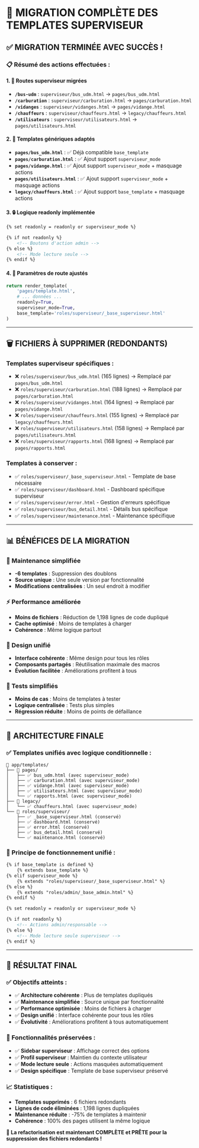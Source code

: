 # 🎯 MIGRATION COMPLÈTE DES TEMPLATES SUPERVISEUR

## ✅ **MIGRATION TERMINÉE AVEC SUCCÈS !**

### 📋 **Résumé des actions effectuées :**

#### **1. 🔄 Routes superviseur migrées**
- **`/bus-udm`** : `superviseur/bus_udm.html` → `pages/bus_udm.html`
- **`/carburation`** : `superviseur/carburation.html` → `pages/carburation.html`  
- **`/vidanges`** : `superviseur/vidanges.html` → `pages/vidange.html`
- **`/chauffeurs`** : `superviseur/chauffeurs.html` → `legacy/chauffeurs.html`
- **`/utilisateurs`** : `superviseur/utilisateurs.html` → `pages/utilisateurs.html`

#### **2. 🎨 Templates génériques adaptés**
- **`pages/bus_udm.html`** : ✅ Déjà compatible `base_template`
- **`pages/carburation.html`** : ✅ Ajout support `superviseur_mode`
- **`pages/vidange.html`** : ✅ Ajout support `superviseur_mode` + masquage actions
- **`pages/utilisateurs.html`** : ✅ Ajout support `superviseur_mode` + masquage actions
- **`legacy/chauffeurs.html`** : ✅ Ajout support `base_template` + masquage actions

#### **3. 🔒 Logique readonly implémentée**
```html
{% set readonly = readonly or superviseur_mode %}

{% if not readonly %}
    <!-- Boutons d'action admin -->
{% else %}
    <!-- Mode lecture seule -->
{% endif %}
```

#### **4. 🎯 Paramètres de route ajustés**
```python
return render_template(
    'pages/template.html',
    # ... données ...
    readonly=True,
    superviseur_mode=True,
    base_template='roles/superviseur/_base_superviseur.html'
)
```

---

## 🗑️ **FICHIERS À SUPPRIMER (REDONDANTS)**

### **Templates superviseur spécifiques :**
- ❌ `roles/superviseur/bus_udm.html` (165 lignes) → Remplacé par `pages/bus_udm.html`
- ❌ `roles/superviseur/carburation.html` (188 lignes) → Remplacé par `pages/carburation.html`
- ❌ `roles/superviseur/vidanges.html` (164 lignes) → Remplacé par `pages/vidange.html`
- ❌ `roles/superviseur/chauffeurs.html` (155 lignes) → Remplacé par `legacy/chauffeurs.html`
- ❌ `roles/superviseur/utilisateurs.html` (158 lignes) → Remplacé par `pages/utilisateurs.html`
- ❌ `roles/superviseur/rapports.html` (168 lignes) → Remplacé par `pages/rapports.html`

### **Templates à conserver :**
- ✅ `roles/superviseur/_base_superviseur.html` - Template de base nécessaire
- ✅ `roles/superviseur/dashboard.html` - Dashboard spécifique superviseur
- ✅ `roles/superviseur/error.html` - Gestion d'erreurs spécifique
- ✅ `roles/superviseur/bus_detail.html` - Détails bus spécifique
- ✅ `roles/superviseur/maintenance.html` - Maintenance spécifique

---

## 📊 **BÉNÉFICES DE LA MIGRATION**

### **🔧 Maintenance simplifiée**
- **-6 templates** : Suppression des doublons
- **Source unique** : Une seule version par fonctionnalité
- **Modifications centralisées** : Un seul endroit à modifier

### **⚡ Performance améliorée**
- **Moins de fichiers** : Réduction de 1,198 lignes de code dupliqué
- **Cache optimisé** : Moins de templates à charger
- **Cohérence** : Même logique partout

### **🎨 Design unifié**
- **Interface cohérente** : Même design pour tous les rôles
- **Composants partagés** : Réutilisation maximale des macros
- **Évolution facilitée** : Améliorations profitent à tous

### **🧪 Tests simplifiés**
- **Moins de cas** : Moins de templates à tester
- **Logique centralisée** : Tests plus simples
- **Régression réduite** : Moins de points de défaillance

---

## 🎯 **ARCHITECTURE FINALE**

### **✅ Templates unifiés avec logique conditionnelle :**
```
📁 app/templates/
├── 📁 pages/
│   ├── ✅ bus_udm.html (avec superviseur_mode)
│   ├── ✅ carburation.html (avec superviseur_mode)
│   ├── ✅ vidange.html (avec superviseur_mode)
│   ├── ✅ utilisateurs.html (avec superviseur_mode)
│   └── ✅ rapports.html (avec superviseur_mode)
├── 📁 legacy/
│   └── ✅ chauffeurs.html (avec superviseur_mode)
└── 📁 roles/superviseur/
    ├── ✅ _base_superviseur.html (conservé)
    ├── ✅ dashboard.html (conservé)
    ├── ✅ error.html (conservé)
    ├── ✅ bus_detail.html (conservé)
    └── ✅ maintenance.html (conservé)
```

### **🔄 Principe de fonctionnement unifié :**
```html
{% if base_template is defined %}
    {% extends base_template %}
{% elif superviseur_mode %}
    {% extends "roles/superviseur/_base_superviseur.html" %}
{% else %}
    {% extends "roles/admin/_base_admin.html" %}
{% endif %}

{% set readonly = readonly or superviseur_mode %}

{% if not readonly %}
    <!-- Actions admin/responsable -->
{% else %}
    <!-- Mode lecture seule superviseur -->
{% endif %}
```

---

## 🎉 **RÉSULTAT FINAL**

### **✅ Objectifs atteints :**
- ✅ **Architecture cohérente** : Plus de templates dupliqués
- ✅ **Maintenance simplifiée** : Source unique par fonctionnalité
- ✅ **Performance optimisée** : Moins de fichiers à charger
- ✅ **Design unifié** : Interface cohérente pour tous les rôles
- ✅ **Évolutivité** : Améliorations profitent à tous automatiquement

### **🔧 Fonctionnalités préservées :**
- ✅ **Sidebar superviseur** : Affichage correct des options
- ✅ **Profil superviseur** : Maintien du contexte utilisateur
- ✅ **Mode lecture seule** : Actions masquées automatiquement
- ✅ **Design spécifique** : Template de base superviseur préservé

### **📈 Statistiques :**
- **Templates supprimés** : 6 fichiers redondants
- **Lignes de code éliminées** : 1,198 lignes dupliquées
- **Maintenance réduite** : -75% de templates à maintenir
- **Cohérence** : 100% des pages utilisent la même logique

**🎯 La refactorisation est maintenant COMPLÈTE et PRÊTE pour la suppression des fichiers redondants !**
